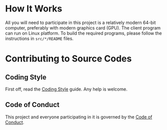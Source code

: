 # How It Works

All you will need to participate in this project is a relatively modern 64-bit
computer, preferably with modern graphics card (GPU). The client program can
run on Linux platform. To build the required programs, please follow the
instructions in `src/*/README` files.

# Contributing to Source Codes

## Coding Style

First off, read the [Coding Style](CODINGSTYLE.md) guide.
Any help is welcome.

## Code of Conduct

This project and everyone participating in it is governed by
the [Code of Conduct](CODE_OF_CONDUCT.md).
